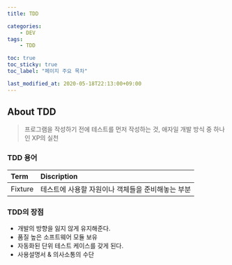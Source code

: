```yaml
---
title: TDD

categories:
    - DEV
tags:
    - TDD

toc: true
toc_sticky: true
toc_label: "페이지 주요 목차"

last_modified_at: 2020-05-18T22:13:00+09:00
---
```


## About TDD ##

> 프로그램을 작성하기 전에 테스트를 먼저 작성하는 것, 애자일 개발 방식 중 하나인 XP의 실천

### TDD 용어 ###

| Term | Discription |
| :--- | :---------- |
| Fixture | 테스트에 사용할 자원이나 객체들을 준비해놓는 부분 |

### TDD의 장점 ###

* 개발의 방향을 잃지 않게 유지해준다.
* 품질 높은 소프트웨어 모듈 보유
* 자동화된 단위 테스트 케이스를 갖게 된다.
* 사용설명서 & 의사소통의 수단